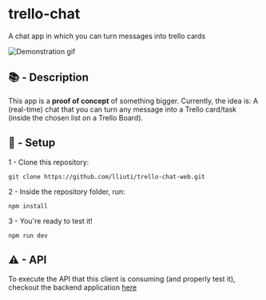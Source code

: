 # trello-chat

A chat app in which you can turn messages into trello cards

![Demonstration gif](./v1-gif.gif)

## 📚 - Description

This app is a **proof of concept** of something bigger.
Currently, the idea is: A (real-time) chat that you can turn any message into a Trello card/task (inside the chosen list on a Trello Board).

## 🔨 - Setup

1 - Clone this repository:

```
git clone https://github.com/lliuti/trello-chat-web.git
```

2 - Inside the repository folder, run:

```
npm install
```

3 - You're ready to test it!

```
npm run dev
```

## ⚠ - API

To execute the API that this client is consuming (and properly test it), checkout the backend application [here](https://github.com/lliuti/trello-chat-api)
